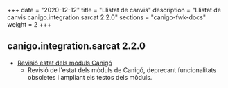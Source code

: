 +++
date        = "2020-12-12"
title       = "Llistat de canvis"
description = "Llistat de canvis canigo.integration.sarcat 2.2.0"
sections    = "canigo-fwk-docs"
weight		= 2
+++

## canigo.integration.sarcat 2.2.0

- [Revisió estat dels mòduls Canigó](/noticies/2020-03-24-Revisio_estat_moduls_Canigo_3.4)
   - Revisió de l'estat dels mòduls de Canigó, deprecant funcionalitats obsoletes i ampliant els testos dels mòduls.